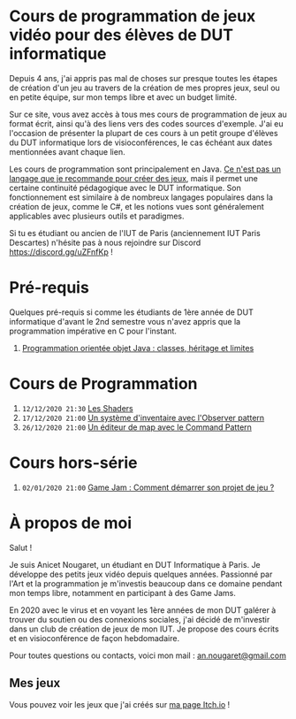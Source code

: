 # Cours de programmation de jeux vidéo pour des élèves de DUT informatique

Depuis 4 ans, j'ai appris pas mal de choses sur presque toutes les étapes de création d'un jeu au travers de la création de mes propres jeux, seul ou en petite équipe, sur mon temps libre et avec un budget limité.

Sur ce site, vous avez accès à tous mes cours de programmation de jeux au format écrit, ainsi qu'à des liens vers des codes sources d'exemple. J'ai eu l'occasion de présenter la plupart de ces cours à un petit groupe d'élèves du DUT informatique lors de visioconférences, le cas échéant aux dates mentionnées avant chaque lien.

Les cours de programmation sont principalement en Java. [Ce n'est pas un langage que je recommande pour créer des jeux](./autres/pourquoiPasJava.md), mais il permet une certaine continuité pédagogique avec le DUT informatique. Son fonctionnement est similaire à de nombreux langages populaires dans la création de jeux, comme le C#, et les notions vues sont généralement applicables avec plusieurs outils et paradigmes.

Si tu es étudiant ou ancien de l'IUT de Paris (anciennement IUT Paris Descartes) n'hésite pas à nous rejoindre sur Discord <https://discord.gg/uZFnfKp> !

# Pré-requis
Quelques pré-requis si comme les étudiants de 1ère année de DUT informatique d'avant le 2nd semestre vous n'avez appris que la programmation impérative en C pour l'instant.

1. [Programmation orientée objet Java : classes, héritage et limites](./cours/oopEssentiel/cours.md)

# Cours de Programmation

1. `12/12/2020 21:30` [Les Shaders](./cours/shaders/cours.md)
2. `17/12/2020 21:00` [Un système d'inventaire avec l'Observer pattern](./cours/inventaireObserver/cours.md)
3. `26/12/2020 21:00` [Un éditeur de map avec le Command Pattern](./cours/editeurCommand/cours.md)

# Cours hors-série

1. `02/01/2020 21:00` [Game Jam : Comment démarrer son projet de jeu ?](./cours/preprodGamejam/main.md)

# À propos de moi
Salut !

Je suis Anicet Nougaret, un étudiant en DUT Informatique à Paris. Je développe des petits jeux vidéo depuis quelques années. Passionné par l'Art et la programmation je m'investis beaucoup dans ce domaine pendant mon temps libre, notamment en participant à des Game Jams. 

En 2020 avec le virus et en voyant les 1ère années de mon DUT galérer à trouver du soutien ou des connexions sociales, j'ai décidé de m'investir dans un club de création de jeux de mon IUT. Je propose des cours écrits et en visioconférence de façon hebdomadaire.

Pour toutes questions ou contacts, voici mon mail : <an.nougaret@gmail.com>

## Mes jeux
Vous pouvez voir les jeux que j'ai créés sur [ma page Itch.io](https://anicetngrt.itch.io/) !
